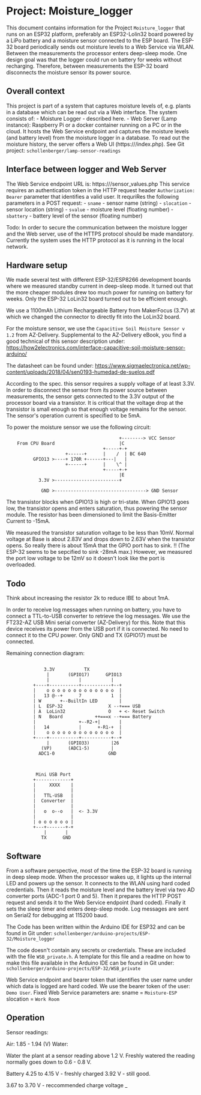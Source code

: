 # Project: Moisture_logger
  This document contains information for the Project `Moisture_logger` that
  runs on an ESP32 platform, preferably an ESP32-Lolin32 board powered by a LiPo
  battery and a moisture sensor connected to the ESP board.
  The ESP-32 board periodically sends out moisture levels to a Web Service via
  WLAN. Between the measurements the processor enters deep-sleep mode.
  One design goal was that the logger could run on battery for weeks without
  recharging. Therefore, between measurements the ESP-32 board disconnects
  the moisture sensor its power source.

## Overall context
  This project is part of a system that captures moisture levels of, e.g. plants
  in a database which can be read out via a Web interface.
  The system consists of:
    - Moisture Logger - described here.
    - Web Server (Lamp instance): Raspberry Pi or a docker container running
      on a PC or in the cloud. It hosts the Web Service endpoint and captures
      the moisture levels (and battery level) from the moisture logger in a
      database. To read out the moisture history, the server offers a Web UI
      (https://<hostname>/index.php).
      See Git project:  `schollenberger/lamp-sensor-readings`

## Interface between logger and Web Server

  The Web Service endpoint URL is: https://<hostname>/sensor_values.php
  This service requires an authentication token in the HTTP request header
  `Authorization: Bearer` parameter that identifies a valid user.
  It requriRes the following parameters in a POST request:
    - `sname` - sensor name (string)
    - `slocation` - sensor location (string)
    - `svalue` - moisture level (floating number)
    - `sbattery` - battery level of the sensor (floating number)

  Todo:
  In order to secure the communication between the moisture logger and the Web
  server, use of the HTTPS protocol should be made mandatory. Currently the
  system uses the HTTP protocol as it is running in the local network.


## Hardware setup
  We made several test with different ESP-32/ESP8266 development boards where we
  measured standby current in deep-sleep mode. It turned out that the more
  cheaper modules drew too much power for running on battery for weeks.
  Only the ESP-32 LoLin32 board turned out to be efficient enough.

  We use a 1100mAh Lithium Rechargeable Battery from MakerFocus (3.7V) at which
  we changed the connector to directly fit into the LoLin32 board.

  For the moisture sensor,  we use the `Capacitive Soil Moisture Sensor v 1.2`
  from AZ-Delivery. Supplemental to the AZ-Delivery eBook, you find a good
  technical of this sensor description under:
  https://how2electronics.com/interface-capacitive-soil-moisture-sensor-arduino/

  The datasheet can be found under:
  https://www.sigmaelectronica.net/wp-content/uploads/2018/04/sen0193-humedad-de-suelos.pdf

  According to the spec. this sensor requires a supply voltage of at least 3.3V.
  In order to disconnect the sensor from its power source between measurements,
  the sensor gets connected to the 3.3V output of the processor board via a
  transistor. It is critical that the voltage drop at the transistor is small
  enough so that enough voltage remains for the sensor. The sensor's operation
  current is specified to be 5mA.

  To power the moisture sensor we use the following circuit:
  ```
                                            +--------> VCC Sensor
      From CPU Board                        |C
                                      +-----+-+     
                        +------+      |    /  | BC 640
            GPIO13 >----+ 170R +------+---|   |
                        +------+      |    \^ |
                                      +-----+-+
                                            |E
              3.3V >------------------------+   

               GND >----------------------------------> GND Sensor              

  ```
  The transistor blocks when GPIO13 is high or tri-state.
  When GPIO13 goes low, the transistor opens and enters saturation, thus
  powering the sensor module.
  The resistor has been dimensioned to limit the Basis-Emitter Current to -15mA.

  We measured the transistor saturation voltage to be less than 10mV.
  Normal voltage at Base is about 2.83V and drops down to 2.63V when the
  transistor opens. So really there is about 15mA that the GPIO port has to
  sink. !! (The ESP-32 seems to be sepcified to sink -28mA max.) However, we
  measured the port low voltage to be 12mV so it doesn't look like the port
  is overloaded.

  ## Todo ##
  Think about increasing the resistor 2k to reduce IBE to about 1mA.

  In order to receive log messages when running on battery, you have to connect
  a TTL-to-USB converter to retrieve the log messages. We use the FT232-AZ USB
  Mini serial converter (AZ-Delivery) for this. Note that this device receives
  its power from the USB port if it is connected. No need to connect it to
  the CPU power. Only GND and TX (GPIO17) must be connected.

  Remaining connection diagram:
  ```

                3.3V           TX
                 |       (GPIO17)      GPIO13
                 |           |           |
            +----+-----------+-----------+--+
            |    o o o o o o o o o o o o o  |
            |   13 @--+      7           1  |
            | W       +--BuiltIn LED        |
            | L  ESP-32                 X --+=== USB    
            | A  LoLin32                O   + <- Reset Switch
            | N   Board            ++===x --+=== Battery
            |                +--R2-+|       |
            |   14           |      +-R1-+  |
            |    o o o o o o o o o o o o o  |
            +----+-----------+-----------+--+
                 |       (GPIO33)        |26
               (VP)      (ADC1-5)        |
              ADC1-0                    GND



             Mini USB Port
            +-------------+
            |     XXXX    |
            |             |
            |   TTL-USB   |
            |  Converter  |
            |             |
            |   o  o--o   |  <- 3.3V
            |             |
            | o o o o o o |
            +---+-------+-+
                |       |
               TX      GND
  ```

## Software

  From a software perspective, most of the time the ESP-32 board is running in
  deep sleep mode. When the processor wakes up, it lights up the internal LED
  and powers up the sensor. It connects to the WLAN using hard coded credentials.
  Then it reads the moisture level and the battery level via two AD converter
  ports (ADC-1 port 0 and 5). Then it prepares the HTTP POST request and sends
  it to the Web Service endpoint (hard coded).
  Finally it sets the sleep timer and enters deep-sleep mode.
  Log messages are sent on Serial2 for debugging at 115200 baud.

  The Code has been written within the Arduino IDE for ESP32 and can be found
  in Git under:
    `schollenberger/arduino-projects/ESP-32/Moisture_logger`

  The code doesn't contain any secrets or credentials. These are included with
  the file `WSB_private.h`. A template for this file and a readme on how to make
  this file available in the Arduino IDE can be found in Git under:
    `schollenberger/arduino-projects/ESP-32/WSB_private`

  Web Service endpoint and bearer token that identifies the user name under
  which data is logged are hard coded.
  We use the bearer token of the user: `Demo User`.
  Fixed Web Service parameters are:
    sname = `Moisture-ESP`
    slocation = `Work Room`


## Operation

Sensor readings:

   Air:    1.85 - 1.94 (V)
   Water:  

   Water the plant at a sensor reading above 1.2 V.
   Freshly watered the reading normally goes down to 0.6 - 0.8 V.

Battery
   4.25 to 4.15 V - freshly charged
   3.92 V         - still good.

   3.67 to 3.70 V - reccommended charge voltage
    _
